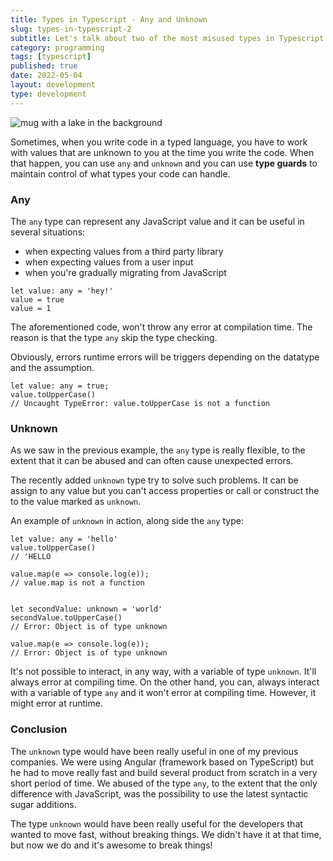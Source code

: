 ```yaml
---
title: Types in Typescript - Any and Unknown
slug: types-in-typescript-2
subtitle: Let's talk about two of the most misused types in Typescript and how to handle types unknown at the time you develop.
category: programming
tags: [typescript]
published: true
date: 2022-05-04
layout: development
type: development
---
```


<script>
  import Image from '$lib/components/Image.svelte';
  import mainImage from '$lib/assets/images/articles/types-mug.jpg?w=1000&h=600';
  import mainImageWebP from '$lib/assets/images/articles/types-mug.jpg?w=1000&h=600&format=webp&srcset';
  import mainImageSrcset from '$lib/assets/images/articles/types-mug.jpg?w=1000&h=600&srcset';
</script>

<Image
wepImage={mainImageWebP}
jpegImage={mainImage}
alt='mug with a lake in the background'
width={1000}
height={600}
placeholder='blur'
classes='mt-6 mb-8 rounded-lg drop-shadow-md webfeedsFeaturedVisual'
loading='eager'
/>

Sometimes, when you write code in a typed language, you have to work with values that are unknown to you at the time you write the code. When that happen, you can use `any` and `unknown` and you can use **type guards** to maintain control of what types your code can handle.

### Any

The `any` type can represent any JavaScript value and it can be useful in several situations:

- when expecting values from a third party library
- when expecting values from a user input
- when you're gradually migrating from JavaScript

```
let value: any = 'hey!'
value = true
value = 1
```

The aforementioned code, won't throw any error at compilation time. The reason is that the type `any` skip the type checking.

Obviously, errors runtime errors will be triggers depending on the datatype and the assumption.

```
let value: any = true;
value.toUpperCase()
// Uncaught TypeError: value.toUpperCase is not a function
```

### Unknown

As we saw in the previous example, the `any` type is really flexible, to the extent that it can be abused and can often cause unexpected errors.

The recently added `unknown` type try to solve such problems. It can be assign to any value but you can't access properties or call or construct the to the value marked as `unknown`.

An example of `unknown` in action, along side the `any` type:

```
let value: any = 'hello'
value.toUpperCase()
// 'HELLO

value.map(e => console.log(e));
// value.map is not a function


let secondValue: unknown = 'world'
secondValue.toUpperCase()
// Error: Object is of type unknown

value.map(e => console.log(e));
// Error: Object is of type unknown
```

It's not possible to interact, in any way, with a variable of type `unknown`. It'll always error at compiling time.
On the other hand, you can, always interact with a variable of type `any` and it won't error at compiling time. However, it might error at runtime.

### Conclusion

The `unknown` type would have been really useful in one of my previous companies. We were using Angular (framework based on TypeScript) but he had to move really fast and build several product from scratch in a very short period of time. We abused of the type `any`, to the extent that the only difference with JavaScript, was the possibility to use the latest syntactic sugar additions.

The type `unknown` would have been really useful for the developers that wanted to move fast, without breaking things. We didn't have it at that time, but now we do and it's awesome to break things!
